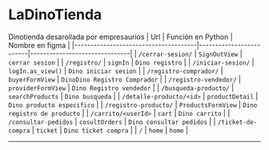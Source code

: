 # LaDinoTienda
Dinotienda desarollada por empresaurios
| Url                                  | Función en Python       | Nombre en figma           |
|--------------------------------------|-------------------------|-------------------------------|
| `/cerrar-sesion/`                    | `SignOutView`           | `cerrar sesion`               |
| `/registro/`                         | `signIn`                | `Dino registro`               |
| `/iniciar-sesion/`                   | `logIn.as_view()`       | `Dino iniciar sesion`         |
| `/registro-comprador/`               | `buyerFormView`         | `DinoDino Registro Comprador` |
| `/registro-vendedor/`                | `providerFormView`      | `Dino Registro vendedor`      |
| `/busqueda-producto/`                | `searchProducts`        | `Dino busqueda`               |
| `/detalle-producto/<id>`             | `productDetail`         | `Dino producto especifico`    |
| `/registro-producto/`                | `ProductsFormView`      | `Dino registro de producto`   |
| `/carrito/<userId>`                  | `cart`                  | `Dino carrito`                |
| `/consultar-pedidos`                 | `cosultOrders`          | `Dino consultar pedidos`      |
| `/ticket-de-compra`                  | `ticket`                | `Dino ticket compra`          |
| `/`                                  | `home`                  | `home`                        |


--------------------------------------------------------------------